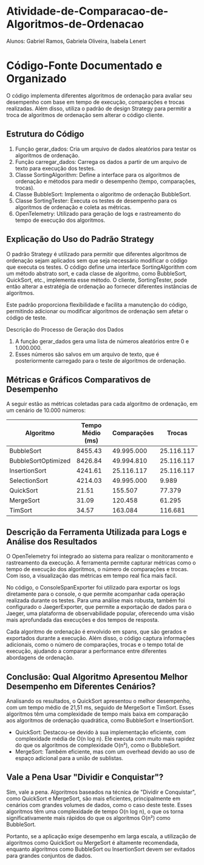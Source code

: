 # Atividade-de-Comparacao-de-Algoritmos-de-Ordenacao
Alunos: Gabriel Ramos, Gabriela Oliveira, Isabela Lenert

# Código-Fonte Documentado e Organizado

O código implementa diferentes algoritmos de ordenação para avaliar seu desempenho com base em tempo de execução, comparações e trocas realizadas. Além disso, utiliza o padrão de design Strategy para permitir a troca de algoritmos de ordenação sem alterar o código cliente.

## Estrutura do Código

1. Função gerar\_dados: Cria um arquivo de dados aleatórios para testar os algoritmos de ordenação.
1. Função carregar\_dados: Carrega os dados a partir de um arquivo de texto para execução dos testes.
1. Classe SortingAlgorithm: Define a interface para os algoritmos de ordenação e métodos para medir o desempenho (tempo, comparações, trocas).
1. Classe BubbleSort: Implementa o algoritmo de ordenação BubbleSort.
1. Classe SortingTester: Executa os testes de desempenho para os algoritmos de ordenação e coleta as métricas.
1. OpenTelemetry: Utilizado para geração de logs e rastreamento do tempo de execução dos algoritmos.

## Explicação do Uso do Padrão Strategy

O padrão Strategy é utilizado para permitir que diferentes algoritmos de ordenação sejam aplicados sem que seja necessário modificar o código que executa os testes. O código define uma interface SortingAlgorithm com um método abstrato sort, e cada classe de algoritmo, como BubbleSort, QuickSort, etc., implementa esse método. O cliente, SortingTester, pode então alterar a estratégia de ordenação ao fornecer diferentes instâncias de algoritmos.

Este padrão proporciona flexibilidade e facilita a manutenção do código, permitindo adicionar ou modificar algoritmos de ordenação sem afetar o código de teste.

Descrição do Processo de Geração dos Dados

1. A função gerar\_dados gera uma lista de números aleatórios entre 0 e 1.000.000.
1. Esses números são salvos em um arquivo de texto, que é posteriormente carregado para o teste de algoritmos de ordenação.

## Métricas e Gráficos Comparativos de Desempenho

A seguir estão as métricas coletadas para cada algoritmo de ordenação, em um cenário de 10.000 números:


| Algoritmo             | Tempo Médio (ms) | Comparações  | Trocas      |
|----------------------|----------------|-------------|------------|
| BubbleSort          | 8455.43        | 49.995.000  | 25.116.117 |
| BubbleSortOptimized | 8426.84        | 49.994.810  | 25.116.117 |
| InsertionSort       | 4241.61        | 25.116.117  | 25.116.117 |
| SelectionSort       | 4214.03        | 49.995.000  | 9.989      |
| QuickSort          | 21.51          | 155.507     | 77.379     |
| MergeSort          | 31.09          | 120.458     | 61.295     |
| TimSort           | 34.57          | 163.084     | 116.681    |

## Descrição da Ferramenta Utilizada para Logs e Análise dos Resultados

O OpenTelemetry foi integrado ao sistema para realizar o monitoramento e rastreamento da execução. A ferramenta permite capturar métricas como o tempo de execução dos algoritmos, o número de comparações e trocas. Com isso, a visualização das métricas em tempo real fica mais facil.

No código, o ConsoleSpanExporter foi utilizado para exportar os logs diretamente para o console, o que permite acompanhar cada operação realizada durante os testes. Para uma análise mais robusta, também foi configurado o JaegerExporter, que permite a exportação de dados para o Jaeger, uma plataforma de observabilidade popular, oferecendo uma visão mais aprofundada das execuções e dos tempos de resposta.

Cada algoritmo de ordenação é envolvido em spans, que são gerados e exportados durante a execução. Além disso, o código captura informações adicionais, como o número de comparações, trocas e o tempo total de execução, ajudando a comparar a performance entre diferentes abordagens de ordenação.

## Conclusão: Qual Algoritmo Apresentou Melhor Desempenho em Diferentes Cenários?

Analisando os resultados, o QuickSort apresentou o melhor desempenho, com um tempo médio de 21,51 ms, seguido de MergeSort e TimSort. Esses algoritmos têm uma complexidade de tempo mais baixa em comparação aos algoritmos de ordenação quadrática, como BubbleSort e InsertionSort.

* QuickSort: Destacou-se devido à sua implementação eficiente, com complexidade média de O(n log n). Ele executa com muito mais rapidez do que os algoritmos de complexidade O(n²), como o BubbleSort.
* MergeSort: Também eficiente, mas com um overhead devido ao uso de espaço adicional para a união de sublistas.

## Vale a Pena Usar "Dividir e Conquistar"?

Sim, vale a pena. Algoritmos baseados na técnica de "Dividir e Conquistar", como QuickSort e MergeSort, são mais eficientes, principalmente em cenários com grandes volumes de dados, como o caso deste teste. Esses algoritmos têm uma complexidade de tempo O(n log n), o que os torna significativamente mais rápidos do que os algoritmos O(n²) como BubbleSort.

Portanto, se a aplicação exige desempenho em larga escala, a utilização de algoritmos como QuickSort ou MergeSort é altamente recomendada, enquanto algoritmos como BubbleSort ou InsertionSort devem ser evitados para grandes conjuntos de dados.

